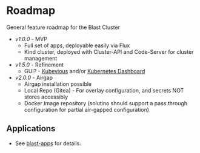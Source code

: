 # Roadmap

General feature roadmap for the Blast Cluster

- *v1.0.0* - MVP
  - Full set of apps, deployable easily via Flux
  - Kind cluster, deployed with Cluster-API and Code-Server for cluster management
- *v1.5.0* - Refinement
  - GUI?  - [Kubevious](https://github.com/kubevious/kubevious) and/or [Kubernetes Dashboard](https://github.com/kubernetes/dashboard)
- *v2.0.0* - Airgap
  - Airgap installation possible
  - Local Repo (Gitea) - For overlay configuration, and secrets NOT stores accessibly
  - Docker Image repository (solutino should support a pass through configuration for partial air-gapped configuration)


## Applications

- See [blast-apps](https://github.com/ssmiller25/blast-apps) for details.